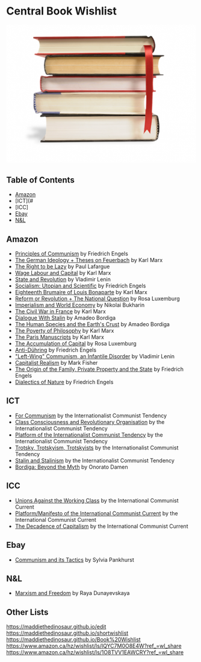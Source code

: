 # Central Book Wishlist
![books](books.png)

## Table of Contents
* [Amazon](#amazon)
* [ICT](#
* [ICC]
* [Ebay](#ebay)
* [N&L](#n-l)

## Amazon

* [Principles of Communism](https://www.amazon.ca/dp/9977090025/) by Friedrich Engels
* [The German Ideology + Theses on Feuerbach](https://www.amazon.ca/German-Ideology-Including-Thesis-Feuerbach/dp/1573922587/) by Karl Marx
* [The Right to be Lazy](https://www.amazon.ca/Right-Be-Lazy-Paul-Lafargue/dp/1406881430/) by Paul Lafargue
* [Wage Labour and Capital](https://www.amazon.ca/Wage-Labor-Capital-Karl-Marx/dp/1978461232/) by Karl Marx
* [State and Revolution](https://www.amazon.ca/dp/1795754613/) by Vladimir Lenin
* [Socialism: Utopian and Scientific](https://www.amazon.ca/Socialism-Utopian-Scientific-Frederick-Engels/dp/1514132230/) by Friedrich Engels
* [Eighteenth Brumaire of Louis Bonaparte](https://www.amazon.ca/Eighteenth-Brumaire-Louis-Bonaparte/dp/1522064885/) by Karl Marx
* [Reform or Revolution + The National Question](https://www.amazon.ca/Writings-Rosa-Luxemburg-Revolution-National/dp/1934941913/) by Rosa Luxemburg
* [Imperialism and World Economy](https://www.amazon.ca/Imperialism-World-Economy-Nikolai-Bukharin/dp/1516843460/) by Nikolai Bukharin
* [The Civil War in France](https://www.amazon.ca/dp/1614276048/) by Karl Marx
* [Dialogue With Stalin](https://www.amazon.ca/Dialogue-Stalin-Amadeo-Bordiga/dp/7465082013/) by Amadeo Bordiga
* [The Human Species and the Earth's Crust](https://www.amazon.ca/Human-Species-Earths-Crust-13/dp/5684164749/) by Amadeo Bordiga
* [The Poverty of Philosophy](https://www.amazon.ca/Poverty-Philosophy-Classic-Reprint/dp/1451015178/) by Karl Marx
* [The Paris Manuscripts](https://www.amazon.ca/Economic-Philosophic-Manuscripts-1844-Karl/dp/0486455610/) by Karl Marx
* [The Accumulation of Capital](https://www.amazon.ca/Accumulation-Capital-Rosa-Luxemburg/dp/1614277885/) by Rosa Luxemburg
* [Anti-Dühring](https://www.amazon.ca/dp/1661533663/) by Friedrich Engels
* ["Left-Wing" Communism, an Infantile Disorder](https://www.amazon.ca/dp/1537029371/) by Vladimir Lenin
* [Capitalist Realism](https://www.amazon.ca/dp/1846943175/) by Mark Fisher
* [The Origin of the Family, Private Property and the State](https://www.amazon.ca/dp/1978455127/) by Friedrich Engels
* [Dialectics of Nature](https://www.amazon.ca/dp/1900007452/) by Friedrich Engels

## ICT

* [For Communism](http://www.leftcom.org/en/store) by the Internationalist Communist Tendency
* [Class Consciousness and Revolutionary Organisation](http://www.leftcom.org/en/store) by the Internationalist Communist Tendency
* [Platform of the Internationalist Communist Tendency](http://www.leftcom.org/en/store) by the Internationalist Communist Tendency
* [Trotsky, Trotskyism, Trotskyists](http://www.leftcom.org/en/store) by the Internationalist Communist Tendency
* [Stalin and Stalinism](http://www.leftcom.org/en/store) by the Internationalist Communist Tendency
* [Bordiga: Beyond the Myth](http://www.leftcom.org/en/store) by Onorato Damen

## ICC

* [Unions Against the Working Class](https://en.internationalism.org/pamphlets) by the International Communist Current
* [Platform/Manifesto of the International Communist Current](https://en.internationalism.org/pamphlets) by the International Communist Current
* [The Decadence of Capitalism](https://en.internationalism.org/pamphlets) by the International Communist Current

## Ebay

* [Communism and its Tactics](https://www.ebay.ca/itm/Communism-and-Its-Tactics-Paperback-by-Pankhurst-Sylvia-Like-New-Used-Fre/363246346024) by Sylvia Pankhurst

## N&L

* [Marxism and Freedom](https://newsandletters.org/shop/books-by-raya-dunayevskaya/marxism-and-freedom-from-1776-until-today/) by Raya Dunayevskaya

## Other Lists

https://maddiethedinosaur.github.io/edit
https://maddiethedinosaur.github.io/shortwishlist
https://maddiethedinosaur.github.io/Book%20Wishlist
https://www.amazon.ca/hz/wishlist/ls/IQYC7M0O8E4W?ref_=wl_share
https://www.amazon.ca/hz/wishlist/ls/1O8TVV1EAWCRY?ref_=wl_share
